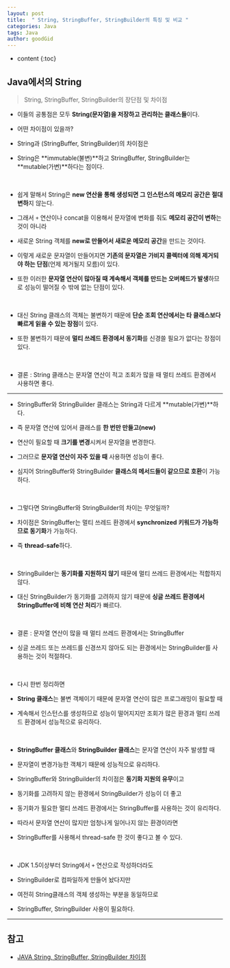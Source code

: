 ```yaml
---
layout: post
title:  " String, StringBuffer, StringBuilder의 특징 및 비교 "
categories: Java
tags: Java
author: goodGid
---
```

* content
{:toc}

## Java에서의 String

> String, StringBuffer, StringBuilder의 장단점 및 차이점

* 이들의 공통점은 모두 **String(문자열)을 저장하고 관리하는 클래스들**이다.

* 어떤 차이점이 있을까?

* String과 (StringBuffer, StringBuilder)의 차이점은

* String은 **immutable(불변)**하고 StringBuffer, StringBuilder는 **mutable(가변)**하다는 점이다.











<br>

* 쉽게 말해서 String은 **new 연산을 통해 생성되면 그 인스턴스의 메모리 공간은 절대 변하**지 않는다.

* 그래서 `+` 연산이나 concat을 이용해서 문자열에 변화를 줘도 **메모리 공간이 변하**는 것이 아니라 

* 새로운 String 객체를 **new로 만들어서 새로운 메모리 공간**을 만드는 것이다.

* 이렇게 새로운 문자열이 만들어지면 **기존의 문자열은 가비지 콜렉터에 의해 제거되야 하는 단점**(언제 제거될지 모름)이 있다.

* 또한 이러한 **문자열 연산이 많아질 때 계속해서 객체를 만드는 오버헤드가 발생**하므로 성능이 떨어질 수 밖에 없는 단점이 있다. 

<br>

* 대신 String 클래스의 객체는 불변하기 때문에 **단순 조회 연산에서는 타 클래스보다 빠르게 읽을 수 있는 장점**이 있다.

* 또한 불변하기 때문에 **멀티 쓰레드 환경에서 동기화**를 신경쓸 필요가 없다는 장점이 있다.

<br>

* 결론 : String 클래스는 문자열 연산이 적고 조회가 많을 때 멀티 쓰레드 환경에서 사용하면 좋다.

---

* StringBuffer와 StringBuilder 클래스는 String과 다르게 **mutable(가변)**하다.

* 즉 문자열 연산에 있어서 클래스를 **한 번만 만들고(new)**

* 연산이 필요할 때 **크기를 변경**시켜서 문자열을 변경한다.

* 그러므로 **문자열 연산이 자주 있을 때** 사용하면 성능이 좋다.

* 심지어 StringBuffer와 StringBuilder **클래스의 메서드들이 같으므로 호환**이 가능하다.

<br>

* 그렇다면 StringBuffer와 StringBuilder의 차이는 무엇일까?

* 차이점은 StringBuffer는 멀티 쓰레드 환경에서 **synchronized 키워드가 가능하므로 동기화**가 가능하다.

* 즉 **thread-safe**하다.

<br>

* StringBuilder는 **동기화를 지원하지 않기** 때문에 멀티 쓰레드 환경에서는 적합하지 않다.

* 대신 StringBuilder가 동기화를 고려하지 않기 때문에 **싱글 쓰레드 환경에서 StringBuffer에 비해 연산 처리**가 빠르다.

<br>

* 결론 : 문자열 연산이 많을 때 멀티 쓰레드 환경에서는 StringBuffer 

* 싱글 쓰레드 또는 쓰레드를 신경쓰지 않아도 되는 환경에서는 StringBuilder를 사용하는 것이 적절하다.

<br>

* 다시 한번 정리하면

* **String 클래스**는 불변 객체이기 때문에 문자열 연산이 많은 프로그래밍이 필요할 때 

* 계속해서 인스턴스를 생성하므로 성능이 떨어지지만 조회가 많은 환경과 멀티 쓰레드 환경에서 성능적으로 유리하다.

<br>

* **StringBuffer 클래스**와 **StringBuilder 클래스**는 문자열 연산이 자주 발생할 때 

* 문자열이 변경가능한 객체기 때문에 성능적으로 유리하다.

* StringBuffer와 StringBuilder의 차이점은 **동기화 지원의 유무**이고 

* 동기화를 고려하지 않는 환경에서 StringBuilder가 성능이 더 좋고

* 동기화가 필요한 멀티 쓰레드 환경에서는 StringBuffer를 사용하는 것이 유리하다.

* 따라서 문자열 연산이 많지만 엄청나게 일어나지 않는 환경이라면 

* StringBuffer를 사용해서 thread-safe 한 것이 좋다고 볼 수 있다.

<br>

* JDK 1.5이상부터 String에서 `+` 연산으로 작성하더라도 

* StringBuilder로 컴파일하게 만들어 놨다지만 

* 여전히 String클래스의 객체 생성하는 부분을 동일하므로 

* StringBuffer, StringBuilder 사용이 필요하다.


---

## 참고

* [JAVA String, StringBuffer, StringBuilder 차이점](http://jeong-pro.tistory.com/85)